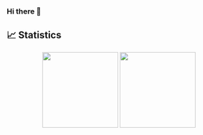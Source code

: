 ### Hi there 👋

<!--
**thiswallz/thiswallz** is a ✨ _special_ ✨ repository because its `README.md` (this file) appears on your GitHub profile.

Here are some ideas to get you started:

- 🔭 I’m currently working on ...
- 🌱 I’m currently learning ...
- 👯 I’m looking to collaborate on ...
- 🤔 I’m looking for help with ...
- 💬 Ask me about ...
- 📫 How to reach me: ...
- 😄 Pronouns: ...
- ⚡ Fun fact: ...
-->

## 📈 Statistics

<div align="center">
  <a href="https://github.com/thiswallz"></a>
  <img height="170em" src="https://github-readme-stats.vercel.app/api/top-langs/?username=thiswallz&layout=compact&langs_count=8&theme=dracula&hide_border=true"/>
  <img height="170em" src="https://github-readme-stats.vercel.app/api?username=thiswallz&show_icons=true&include_all_commits=true&count_private=true&hide_border=true&theme=dracula"/>
</div>

